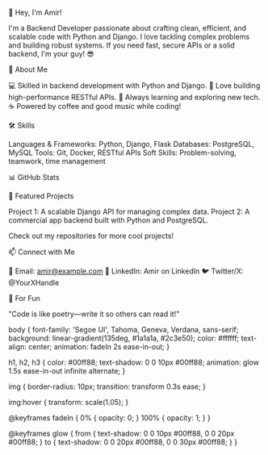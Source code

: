 👋 Hey, I'm Amir!

I'm a Backend Developer passionate about crafting clean, efficient, and scalable code with Python and Django. I love tackling complex problems and building robust systems. If you need fast, secure APIs or a solid backend, I'm your guy! 😎

🚀 About Me

💻 Skilled in backend development with Python and Django.
🔧 Love building high-performance RESTful APIs.
🧠 Always learning and exploring new tech.
☕ Powered by coffee and good music while coding!


🛠 Skills

Languages & Frameworks: Python, Django, Flask
Databases: PostgreSQL, MySQL
Tools: Git, Docker, RESTful APIs
Soft Skills: Problem-solving, teamwork, time management


📊 GitHub Stats


🌟 Featured Projects

Project 1: A scalable Django API for managing complex data.
Project 2: A commercial app backend built with Python and PostgreSQL.


Check out my repositories for more cool projects!


📫 Connect with Me

📧 Email: amir@example.com
💼 LinkedIn: Amir on LinkedIn
🐦 Twitter/X: @YourXHandle


🎨 For Fun

"Code is like poetry—write it so others can read it!"



  body {
    font-family: 'Segoe UI', Tahoma, Geneva, Verdana, sans-serif;
    background: linear-gradient(135deg, #1a1a1a, #2c3e50);
    color: #ffffff;
    text-align: center;
    animation: fadeIn 2s ease-in-out;
  }

  h1, h2, h3 {
    color: #00ff88;
    text-shadow: 0 0 10px #00ff88;
    animation: glow 1.5s ease-in-out infinite alternate;
  }

  img {
    border-radius: 10px;
    transition: transform 0.3s ease;
  }

  img:hover {
    transform: scale(1.05);
  }

  @keyframes fadeIn {
    0% { opacity: 0; }
    100% { opacity: 1; }
  }

  @keyframes glow {
    from {
      text-shadow: 0 0 10px #00ff88, 0 0 20px #00ff88;
    }
    to {
      text-shadow: 0 0 20px #00ff88, 0 0 30px #00ff88;
    }
  }
